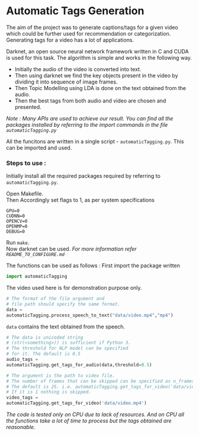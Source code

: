 # Automatic Tags Generation

The aim of the project was to generate captions/tags for a given video which could be further used for recommendation or categorization. Generating tags for a video has a lot of applications.

Darknet, an open source neural network framework written in C and CUDA is used for this task. The algorithm is simple and works in the following way.

- Initially the audio of the video is converted into text.
- Then using darknet we find the key objects present in the video by dividing it into sequence of image frames.
- Then Topic Modelling using LDA is done on the text obtained from the audio.
- Then the best tags from both audio and video are chosen and presented.


 *Note : Many APIs are used to achieve our result. You can find all the packages installed by referring to the import commands in the file `automaticTagging.py`*

All the funcitons are written in a single script - `automaticTagging.py`. This can be imported and used.
 ### Steps to use :
 Initially install all the required packages required by referring to `automaticTagging.py`.

 Open Makefile.
 <br>
 Then Accordingly set flags to 1, as per system specifications

 ```
GPU=0          
CUDNN=0    
OPENCV=0
OPENMP=0
DEBUG=0
 ```

Run `make`.
<br>
Now darknet can be used.
*For more information refer `README_TO_CONFIGURE.md`*

The functions can be used as follows :
First import the package written
``` python
import automaticTagging
```

The video used here is for demonstration purpose only.
``` python
# The format of the file argument and
# file path should specify the same format.
data =
automaticTagging.process_speech_to_text("data/video.mp4","mp4")
```
`data` contains the text obtained from the speech.

``` python
# The data is unicoded string
# (str(<something>)) is sufficient if Python 3.
# The threshold for NLP model can be specified
# for it. The default is 0.5
audio_tags =
automaticTagging.get_tags_for_audio(data,threshold=0.5)
```

``` Python
# The argument is the path to video file.
# The number of frames that can be skipped can be specified as n_frames.
# The default is 25. i.e. automaticTagging.get_tags_for_video('data/video.mp4',n_frames=25).
# If it is 1 nothing is skipped.
video_tags =
automaticTagging.get_tags_for_video('data/video.mp4')
```


*The code is tested only on CPU due to lack of resources. And on CPU all the functions take a lot of time to process but the tags obtained are reasonable.*
